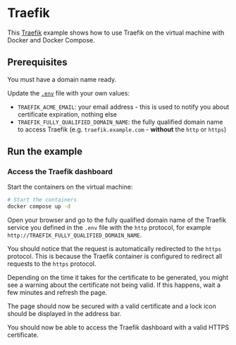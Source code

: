 # Traefik

This [Traefik](https://traefik.io/traefik/) example shows how to use Traefik on
the virtual machine with Docker and Docker Compose.

## Prerequisites

You must have a domain name ready.

Update the [`.env`](.env) file with your own values:

- `TRAEFIK_ACME_EMAIL`: your email address - this is used to notify you about
  certificate expiration, nothing else
- `TRAEFIK_FULLY_QUALIFIED_DOMAIN_NAME`: the fully qualified domain name to
  access Traefik (e.g. `traefik.example.com` - **without** the `http` or
  `https`)

## Run the example

### Access the Traefik dashboard

Start the containers on the virtual machine:

```sh
# Start the containers
docker compose up -d
```

Open your browser and go to the fully qualified domain name of the Traefik
service you defined in the `.env` file with the `http` protocol, for example
`http://TRAEFIK_FULLY_QUALIFIED_DOMAIN_NAME`.

You should notice that the request is automatically redirected to the `https`
protocol. This is because the Traefik container is configured to redirect all
requests to the `https` protocol.

Depending on the time it takes for the certificate to be generated, you might
see a warning about the certificate not being valid. If this happens, wait a few
minutes and refresh the page.

The page should now be secured with a valid certificate and a lock icon should
be displayed in the address bar.

You should now be able to access the Traefik dashboard with a valid HTTPS
certificate.
